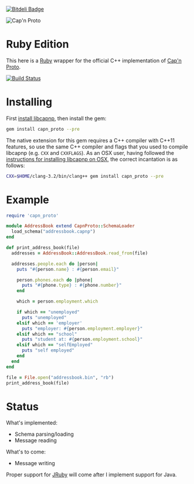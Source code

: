 [![Bitdeli Badge](https://d2weczhvl823v0.cloudfront.net/cstrahan/capnp-ruby/trend.png)](https://bitdeli.com/free "Bitdeli Badge")

![Cap'n Proto][logo]

# Ruby Edition

This here is a [Ruby][ruby] wrapper for the official C++ implementation of [Cap'n Proto][capnp].

[![Build Status][travis-badge]][travis-link]

# Installing

First [install libcapnp][libcapnp-install], then install the gem:

```bash
gem install capn_proto --pre
```

The native extension for this gem requires a C++ compiler with C++11 features, so use the same C++ compiler and flags that you used to compile libcapnp (e.g. `CXX` and `CXXFLAGS`). As an OSX user, having followed the [instructions for installing libcapnp on OSX][libcapnp-install], the correct incantation is as follows:

```bash
CXX=$HOME/clang-3.2/bin/clang++ gem install capn_proto --pre
```

# Example

```ruby
require 'capn_proto'

module AddressBook extend CapnProto::SchemaLoader
  load_schema("addressbook.capnp")
end

def print_address_book(file)
  addresses = AddressBook::AddressBook.read_from(file)

  addresses.people.each do |person|
    puts "#{person.name} : #{person.email}"

    person.phones.each do |phone|
      puts "#{phone.type} : #{phone.number}"
    end

    which = person.employment.which

    if which == "unemployed"
      puts "unemployed"
    elsif which == 'employer'
      puts "employer: #{person.employment.employer}"
    elsif which == "school"
      puts "student at: #{person.employment.school}"
    elsif which == "selfEmployed"
      puts "self employed"
    end
  end
end

file = File.open("addressbook.bin", "rb")
print_address_book(file)
```

# Status

What's implemented:
- Schema parsing/loading
- Message reading

What's to come:
- Message writing

Proper support for [JRuby][jruby] will come after I implement support for Java.

[logo]: https://raw.github.com/cstrahan/capnp-ruby/master/media/captain_proto_small.png "Cap'n Proto"
[ruby]: http://www.ruby-lang.org/ "Ruby"
[capnp]: http://kentonv.github.io/capnproto/ "Cap'n Proto"
[jruby]: http://jruby.org/ "JRuby"
[libcapnp-install]: http://kentonv.github.io/capnproto/install.html "Installing Cap'n Proto"
[mit-license]: http://opensource.org/licenses/MIT "MIT License"

[travis-link]: https://travis-ci.org/cstrahan/capnp-ruby
[travis-badge]: https://travis-ci.org/cstrahan/capnp-ruby.png?branch=master
